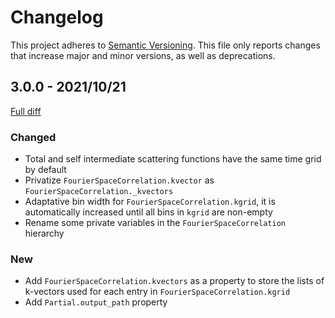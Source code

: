 # Changelog

This project adheres to [Semantic Versioning](https://semver.org/spec/v2.0.0.html). This file only reports changes that increase major and minor versions, as well as deprecations.

## 3.0.0 - 2021/10/21

[Full diff](https://framagit.org/atooms/postprocessing/-/compare/2.7.2...3.0.0)

### Changed
- Total and self intermediate scattering functions have the same time grid by default
- Privatize `FourierSpaceCorrelation.kvector` as `FourierSpaceCorrelation._kvectors`
- Adaptative bin width for `FourierSpaceCorrelation.kgrid`, it is automatically increased until all bins in `kgrid` are non-empty
- Rename some private variables in the `FourierSpaceCorrelation` hierarchy

### New
- Add `FourierSpaceCorrelation.kvectors` as a property to store the lists of k-vectors used for each entry in `FourierSpaceCorrelation.kgrid`
- Add `Partial.output_path` property
